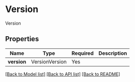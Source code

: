 # Version

Version

## Properties
| Name | Type | Required | Description |
| ------------ | ------------- | ------------- | ------------- |
**version** | VersionVersion | Yes |  |


[[Back to Model list]](../../README.md#models-v2-link) [[Back to API list]](../../README.md#documentation-for-api-endpoints) [[Back to README]](../../README.md)
